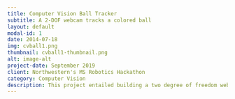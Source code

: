 ```yaml
---
title: Computer Vision Ball Tracker
subtitle: A 2-DOF webcam tracks a colored ball
layout: default
modal-id: 1
date: 2014-07-18
img: cvball1.png
thumbnail: cvball1-thumbnail.png
alt: image-alt
project-date: September 2019
client: Northwestern's MS Robotics Hackathon
category: Computer Vision
description: This project entailed building a two degree of freedom webcam tripod to track a colored object. Using Python and OpenCV, it is configured to track an object the approximate color of an orange ping pong ball. <br>  <div align="center"><iframe width="560" height="315" src="https://www.youtube-nocookie.com/embed/XvYdUPLrBC4" frameborder="0" allow="accelerometer; autoplay; encrypted-media; gyroscope; picture-in-picture" allowfullscreen></iframe></div><br><br>To see more you can visit the <a href="https://github.com/marcelbonnici/Ball-Tracker">GitHub repository</a>
---
```

